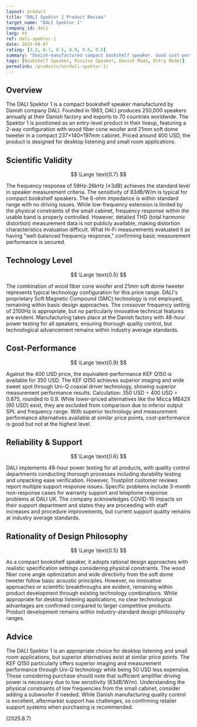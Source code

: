 ```yaml
---
layout: product
title: "DALI Spektor 1 Product Review"
target_name: "DALI Spektor 1"
company_id: dali
lang: en
ref: dali-spektor-1
date: 2025-08-07
rating: [3.2, 0.7, 0.5, 0.9, 0.6, 0.5]
summary: "Danish-manufactured compact bookshelf speaker. Good cost-performance but lacks technological innovation"
tags: [Bookshelf Speaker, Passive Speaker, Danish Made, Entry Model]
permalink: /products/en/dali-spektor-1/
---
```


## Overview

The DALI Spektor 1 is a compact bookshelf speaker manufactured by Danish company DALI. Founded in 1983, DALI produces 250,000 speakers annually at their Danish factory and exports to 70 countries worldwide. The Spektor 1 is positioned as an entry-level product in their lineup, featuring a 2-way configuration with wood fiber cone woofer and 21mm soft dome tweeter in a compact 237×140×197mm cabinet. Priced around 400 USD, the product is designed for desktop listening and small room applications.

## Scientific Validity

$$ \Large \text{0.7} $$

The frequency response of 59Hz-26kHz (±3dB) achieves the standard level in speaker measurement criteria. The sensitivity of 83dB/W/m is typical for compact bookshelf speakers. The 6-ohm impedance is within standard range with no driving issues. While low-frequency extension is limited by the physical constraints of the small cabinet, frequency response within the usable band is properly controlled. However, detailed THD (total harmonic distortion) measurement data is not publicly available, making distortion characteristics evaluation difficult. What Hi-Fi measurements evaluated it as having "well-balanced frequency response," confirming basic measurement performance is secured.

## Technology Level

$$ \Large \text{0.5} $$

The combination of wood fiber cone woofer and 21mm soft dome tweeter represents typical technology configuration for this price range. DALI's proprietary Soft Magnetic Compound (SMC) technology is not employed, remaining within basic design approaches. The crossover frequency setting of 2100Hz is appropriate, but no particularly innovative technical features are evident. Manufacturing takes place at the Danish factory with 48-hour power testing for all speakers, ensuring thorough quality control, but technological advancement remains within industry average standards.

## Cost-Performance

$$ \Large \text{0.9} $$

Against the 400 USD price, the equivalent-performance KEF Q150 is available for 350 USD. The KEF Q150 achieves superior imaging and wide sweet spot through Uni-Q coaxial driver technology, showing superior measurement performance results. Calculation: 350 USD ÷ 400 USD = 0.875, rounded to 0.9. While lower-priced alternatives like the Micca MB42X (90 USD) exist, they are excluded from comparison due to inferior output SPL and frequency range. With superior technology and measurement performance alternatives available at similar price points, cost-performance is good but not at the highest level.

## Reliability & Support

$$ \Large \text{0.6} $$

DALI implements 48-hour power testing for all products, with quality control departments conducting thorough processes including durability testing and unpacking ease verification. However, Trustpilot customer reviews report multiple support response issues. Specific problems include 3-month non-response cases for warranty support and telephone response problems at DALI UK. The company acknowledges COVID-19 impacts on their support department and states they are proceeding with staff increases and procedure improvements, but current support quality remains at industry average standards.

## Rationality of Design Philosophy

$$ \Large \text{0.5} $$

As a compact bookshelf speaker, it adopts rational design approaches with realistic specification settings considering physical constraints. The wood fiber cone angle optimization and wide directivity from the soft dome tweeter follow basic acoustic principles. However, no innovative approaches or scientific breakthroughs are evident, remaining within product development through existing technology combinations. While appropriate for desktop listening applications, no clear technological advantages are confirmed compared to larger competitive products. Product development remains within industry-standard design philosophy ranges.

## Advice

The DALI Spektor 1 is an appropriate choice for desktop listening and small room applications, but superior alternatives exist at similar price points. The KEF Q150 particularly offers superior imaging and measurement performance through Uni-Q technology while being 50 USD less expensive. Those considering purchase should note that sufficient amplifier driving power is necessary due to low sensitivity (83dB/W/m). Understanding the physical constraints of low frequencies from the small cabinet, consider adding a subwoofer if needed. While Danish manufacturing quality control is excellent, aftermarket support has challenges, so confirming retailer support systems when purchasing is recommended.

(2025.8.7)
